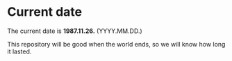 # Current date

The current date is **1987.11.26.** (YYYY.MM.DD.)

This repository will be good when the world ends, so we will know how long it lasted.